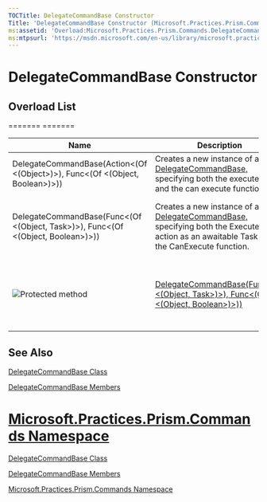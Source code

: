 ```yaml
---
TOCTitle: DelegateCommandBase Constructor
Title: 'DelegateCommandBase Constructor (Microsoft.Practices.Prism.Commands)'
ms:assetid: 'Overload:Microsoft.Practices.Prism.Commands.DelegateCommandBase.\#ctor'
ms:mtpsurl: 'https://msdn.microsoft.com/en-us/library/microsoft.practices.prism.commands.delegatecommandbase.delegatecommandbase(v=pandp.50)'
---
```



DelegateCommandBase Constructor
===============================

## Overload List

<table>
=======

<thead>
<tr class="header">
<th>Name</th>
<th>Description</th>
</tr>
</thead>
<tbody>
<tr class="odd">
<td>DelegateCommandBase(Action<(Of <(Object>)>), Func<(Of <(Object, Boolean>)>))</td>
<td>Creates a new instance of a <a href="https://msdn.microsoft.com/en-us/library/microsoft.practices.prism.commands.delegatecommandbase(v=pandp.50)">DelegateCommandBase,</a> specifying both the execute action and the can execute function.</td>
</tr>
<tr class="even">
<td>DelegateCommandBase(Func<(Of <(Object, Task>)>), Func<(Of <(Object, Boolean>)>))</td>
<td>Creates a new instance of a <a href="https://msdn.microsoft.com/en-us/library/microsoft.practices.prism.commands.delegatecommandbase(v=pandp.50)">DelegateCommandBase,</a> specifying both the Execute action as an awaitable Task and the CanExecute function.</td>
=======
<td><img src="https://msdn.microsoft.com/en-us/Dn736224.protmethod(en-us,PandP.50).gif" title="Protected method" /></td>
<td><a href="https://msdn.microsoft.com/library/microsoft.practices.prism.commands.delegatecommandbase.">DelegateCommandBase(Action&lt;(Of &lt;(Object&gt;)&gt;), Func&lt;(Of &lt;(Object, Boolean&gt;)&gt;))</a></td>
<td><div class="summary">
Creates a new instance of a <a href="https://msdn.microsoft.com/library/microsoft.practices.prism.commands.delegatecommandbase">DelegateCommandBase</a>, specifying both the execute action and the can execute function.
</div></td>
</tr>
<tr class="even">
<td><img src="https://msdn.microsoft.com/en-us/Dn736224.protmethod(en-us,PandP.50).gif" title="Protected method" /></td>
<td><a href="https://msdn.microsoft.com/library/microsoft.practices.prism.commands.delegatecommandbase.">DelegateCommandBase(Func&lt;(Of &lt;(Object, Task&gt;)&gt;), Func&lt;(Of &lt;(Object, Boolean&gt;)&gt;))</a></td>
<td><div class="summary">
Creates a new instance of a <a href="https://msdn.microsoft.com/library/microsoft.practices.prism.commands.delegatecommandbase">DelegateCommandBase</a>, specifying both the Execute action as an awaitable Task and the CanExecute function.
</div></td>
</tr>
</tbody>
</table>

## See Also

[DelegateCommandBase Class](https://msdn.microsoft.com/en-us/library/microsoft.practices.prism.commands.delegatecommandbase(v=pandp.50))

[DelegateCommandBase Members](https://msdn.microsoft.com/en-us/library/microsoft.practices.prism.commands.delegatecommandbase_members(v=pandp.50))

[Microsoft.Practices.Prism.Commands Namespace](https://msdn.microsoft.com/en-us/library/microsoft.practices.prism.commands(v=pandp.50))
=======
[DelegateCommandBase Class](https://msdn.microsoft.com/library/microsoft.practices.prism.commands.delegatecommandbase)

[DelegateCommandBase Members](https://msdn.microsoft.com/allmembers.t:microsoft.practices.prism.commands.delegatecommandbase)

[Microsoft.Practices.Prism.Commands Namespace](https://msdn.microsoft.com/library/microsoft.practices.prism.commands)
